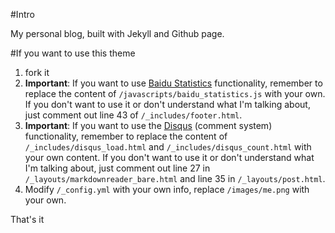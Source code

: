 #Intro

My personal blog, built with Jekyll and Github page.

#If you want to use this theme

1. fork it
2. **Important**: If you want to use [Baidu Statistics][baiduTongji] functionality, remember to replace the content of `/javascripts/baidu_statistics.js` with your own. If you don't want to use it or don't understand what I'm talking about, just comment out line 43 of `/_includes/footer.html`. 
3. **Important**: If you want to use the [Disqus][disqus] (comment system) functionality, remember to replace the content of `/_includes/disqus_load.html` and `/_includes/disqus_count.html` with your own content. If you don't want to use it or don't understand what I'm talking about, just comment out line 27 in `/_layouts/markdownreader_bare.html` and line 35 in `/_layouts/post.html`.
4. Modify `/_config.yml` with your own info, replace `/images/me.png` with your own.

That's it

[baiduTongji]: http://tongji.baidu.com/web/welcome/login
[disqus]: https://disqus.com/

